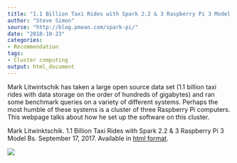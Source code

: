 ```yaml
---
title: "1.1 Billion Taxi Rides with Spark 2.2 & 3 Raspberry Pi 3 Model Bs"
author: "Steve Simon"
source: "http://blog.pmean.com/spark-pi/"
date: "2018-10-23"
categories:
- Recommendation
tags:
- Cluster computing
output: html_document
---
```


Mark Litwintschik has taken a large open source data set (1.1 billion
taxi rides with data storage on the order of hundreds of gigabytes) and
ran some benchmark queries on a variety of different systems. Perhaps
the most humble of these systems is a cluster of three Raspberry Pi
computers. This webpage talks about how he set up the software on this
cluster.

<!---More--->

Mark Litwinktschik. 1.1 Billion Taxi Rides with Spark 2.2 & 3 Raspberry
Pi 3 Model Bs. September 17, 2017. Available in [html
format](http://tech.marksblogg.com/billion-nyc-taxi-rides-spark-raspberry-pi.html).

![](http://www.pmean.com/new-images/18/spark-pi01.png)




